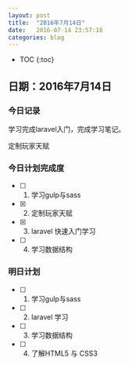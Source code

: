 ```yaml
---
layout: post  
title:  "2016年7月14日"  
date:   2016-07-14 23:57:18
categories: blog 
---
```


* TOC
{:toc}

## 日期：2016年7月14日

### 今日记录

学习完成laravel入门，完成学习笔记。

定制玩家天赋

### 今日计划完成度

- [ ] 1. 学习gulp与sass

- [X] 2. 定制玩家天赋 

- [X] 3. laravel 快速入门学习

- [ ] 4. 学习数据结构

### 明日计划

- [ ] 1. 学习gulp与sass

- [ ] 2. laravel 学习

- [ ] 3. 学习数据结构

- [ ] 4. 了解HTML5 与 CSS3